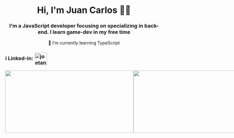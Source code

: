 <h1 align="center">Hi, I'm Juan Carlos 👨‍💻</h1>
<h3 align="center">I'm a JavaScript developer focusing on specializing in back-end. I learn game-dev in my free time </h3>
<p align="center">🌱  I’m currently learning TypeScript</p>


<h3>ℹ️ Linked-in: <a href="https://linkedin.com/in/juancarlosdnz" target="blank"><img align="center" src="https://cdn.jsdelivr.net/npm/simple-icons@3.0.1/icons/linkedin.svg" alt="joetancy" height="40" width="40" /></a></h3>

<div style="display: flex; flex-direction: row;">
 <img class="img" style="height:200px; width:410px" src="https://github-readme-stats.vercel.app/api?username=juancarlosdnz&show_icons=true&theme=radical" />
 <img class="img" style="height:200px; width:410px" src="https://github-readme-stats.vercel.app/api/top-langs/?username=juancarlosdnz&theme=radical&layout=compact" />
</div>
